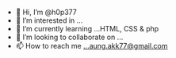 - 👋 Hi, I’m @h0p377
- 👀 I’m interested in ...
- 🌱 I’m currently learning ...HTML, CSS & php
- 💞️ I’m looking to collaborate on ...
- 📫 How to reach me ...aung.akk77@gmail.com

<!---
h0p377/h0p377 is a ✨ special ✨ repository because its `README.md` (this file) appears on your GitHub profile.
You can click the Preview link to take a look at your changes.
--->
